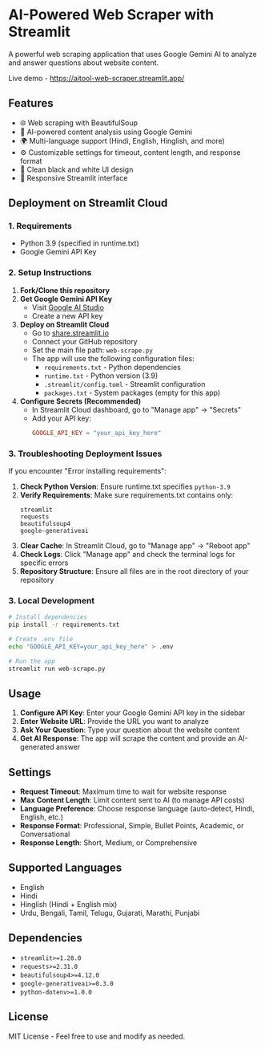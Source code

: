# AI-Powered Web Scraper with Streamlit

A powerful web scraping application that uses Google Gemini AI to analyze and answer questions about website content.

Live demo - https://aitool-web-scraper.streamlit.app/

## Features

- 🌐 Web scraping with BeautifulSoup
- 🤖 AI-powered content analysis using Google Gemini
- 🌍 Multi-language support (Hindi, English, Hinglish, and more)
- ⚙️ Customizable settings for timeout, content length, and response format
- 🎨 Clean black and white UI design
- 📱 Responsive Streamlit interface

## Deployment on Streamlit Cloud

### 1. Requirements
- Python 3.9 (specified in runtime.txt)
- Google Gemini API Key

### 2. Setup Instructions

1. **Fork/Clone this repository**
2. **Get Google Gemini API Key**
   - Visit [Google AI Studio](https://makersuite.google.com/app/apikey)
   - Create a new API key
3. **Deploy on Streamlit Cloud**
   - Go to [share.streamlit.io](https://share.streamlit.io)
   - Connect your GitHub repository
   - Set the main file path: `web-scrape.py`
   - The app will use the following configuration files:
     - `requirements.txt` - Python dependencies
     - `runtime.txt` - Python version (3.9)
     - `.streamlit/config.toml` - Streamlit configuration
     - `packages.txt` - System packages (empty for this app)
4. **Configure Secrets (Recommended)**
   - In Streamlit Cloud dashboard, go to "Manage app" → "Secrets"
   - Add your API key:
     ```toml
     GOOGLE_API_KEY = "your_api_key_here"
     ```

### 3. Troubleshooting Deployment Issues

If you encounter "Error installing requirements":

1. **Check Python Version**: Ensure runtime.txt specifies `python-3.9`
2. **Verify Requirements**: Make sure requirements.txt contains only:
   ```
   streamlit
   requests
   beautifulsoup4
   google-generativeai
   ```
3. **Clear Cache**: In Streamlit Cloud, go to "Manage app" → "Reboot app"
4. **Check Logs**: Click "Manage app" and check the terminal logs for specific errors
5. **Repository Structure**: Ensure all files are in the root directory of your repository

### 3. Local Development

```bash
# Install dependencies
pip install -r requirements.txt

# Create .env file
echo "GOOGLE_API_KEY=your_api_key_here" > .env

# Run the app
streamlit run web-scrape.py
```

## Usage

1. **Configure API Key**: Enter your Google Gemini API key in the sidebar
2. **Enter Website URL**: Provide the URL you want to analyze
3. **Ask Your Question**: Type your question about the website content
4. **Get AI Response**: The app will scrape the content and provide an AI-generated answer

## Settings

- **Request Timeout**: Maximum time to wait for website response
- **Max Content Length**: Limit content sent to AI (to manage API costs)
- **Language Preference**: Choose response language (auto-detect, Hindi, English, etc.)
- **Response Format**: Professional, Simple, Bullet Points, Academic, or Conversational
- **Response Length**: Short, Medium, or Comprehensive

## Supported Languages

- English
- Hindi
- Hinglish (Hindi + English mix)
- Urdu, Bengali, Tamil, Telugu, Gujarati, Marathi, Punjabi

## Dependencies

- `streamlit>=1.28.0`
- `requests>=2.31.0`
- `beautifulsoup4>=4.12.0`
- `google-generativeai>=0.3.0`
- `python-dotenv>=1.0.0`

## License

MIT License - Feel free to use and modify as needed.
